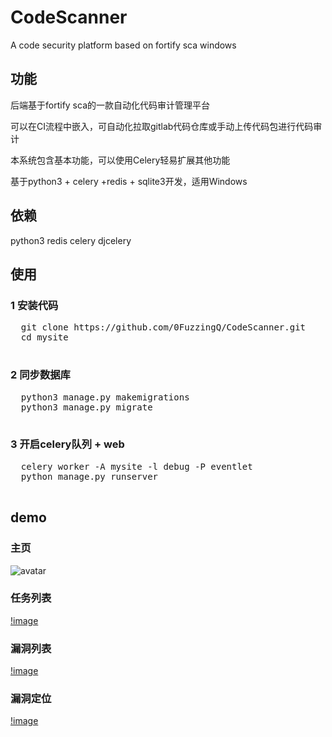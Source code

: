 # CodeScanner
A code security platform based on fortify sca windows

## 功能

后端基于fortify sca的一款自动化代码审计管理平台

可以在CI流程中嵌入，可自动化拉取gitlab代码仓库或手动上传代码包进行代码审计

本系统包含基本功能，可以使用Celery轻易扩展其他功能

基于python3 + celery +redis + sqlite3开发，适用Windows

## 依赖

python3 redis celery djcelery

## 使用

### 1 安装代码

<pre>
  git clone https://github.com/0FuzzingQ/CodeScanner.git
  cd mysite
  </pre>
  
### 2 同步数据库

<pre>
  python3 manage.py makemigrations
  python3 manage.py migrate
  </pre>
  
### 3 开启celery队列 + web

<pre>
  celery worker -A mysite -l debug -P eventlet
  python manage.py runserver
  </pre>
  
## demo

### 主页
<img src="https://raw.githubusercontent.com/0FuzzingQ/0FuzzingQ.github.io/master/img/12.JPG" alt="avatar">

### 任务列表
[!image](https://github.com/0FuzzingQ/CodeScanner/blob/master/demo/cs2.JPG)

### 漏洞列表
[!image](https://github.com/0FuzzingQ/CodeScanner/blob/master/demo/cs3.JPG)

### 漏洞定位
[!image](https://github.com/0FuzzingQ/CodeScanner/blob/master/demo/cs4.JPG)
